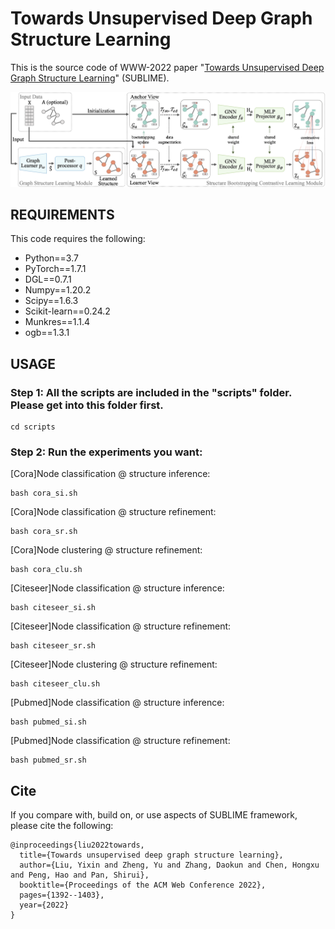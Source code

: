 # Towards Unsupervised Deep Graph Structure Learning

This is the source code of WWW-2022 paper "[Towards Unsupervised Deep Graph Structure Learning](https://arxiv.org/pdf/2201.06367.pdf)" (SUBLIME). 

![The proposed framework](pipeline.png)

## REQUIREMENTS
This code requires the following:
* Python==3.7
* PyTorch==1.7.1
* DGL==0.7.1
* Numpy==1.20.2
* Scipy==1.6.3
* Scikit-learn==0.24.2
* Munkres==1.1.4
* ogb==1.3.1

## USAGE
### Step 1: All the scripts are included in the "scripts" folder. Please get into this folder first.
```
cd scripts
```

### Step 2: Run the experiments you want:

\[Cora\]Node classification @ structure inference:
```
bash cora_si.sh
```
\[Cora\]Node classification @ structure refinement:
```
bash cora_sr.sh
```
\[Cora\]Node clustering @ structure refinement:
```
bash cora_clu.sh
```
\[Citeseer\]Node classification @ structure inference:
```
bash citeseer_si.sh
```
\[Citeseer\]Node classification @ structure refinement:
```
bash citeseer_sr.sh
```
\[Citeseer\]Node clustering @ structure refinement:
```
bash citeseer_clu.sh
```
\[Pubmed\]Node classification @ structure inference:
```
bash pubmed_si.sh
```
\[Pubmed\]Node classification @ structure refinement:
```
bash pubmed_sr.sh
```

## Cite

If you compare with, build on, or use aspects of SUBLIME framework, please cite the following:
```
@inproceedings{liu2022towards,
  title={Towards unsupervised deep graph structure learning},
  author={Liu, Yixin and Zheng, Yu and Zhang, Daokun and Chen, Hongxu and Peng, Hao and Pan, Shirui},
  booktitle={Proceedings of the ACM Web Conference 2022},
  pages={1392--1403},
  year={2022}
}
```
